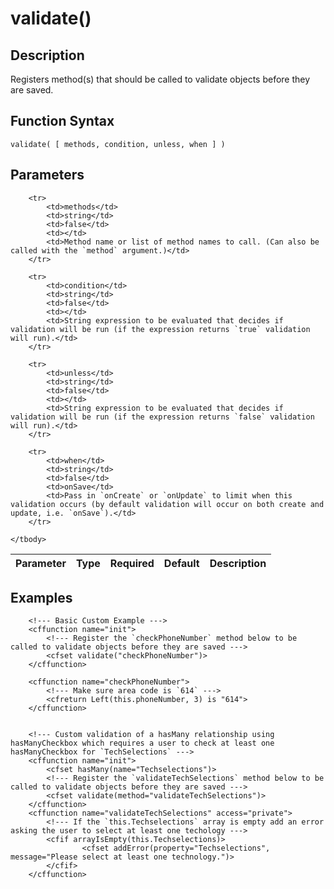 # validate()

## Description
Registers method(s) that should be called to validate objects before they are saved.

## Function Syntax
	validate( [ methods, condition, unless, when ] )


## Parameters
<table>
	<thead>
		<tr>
			<th>Parameter</th>
			<th>Type</th>
			<th>Required</th>
			<th>Default</th>
			<th>Description</th>
		</tr>
	</thead>
	<tbody>
		
		<tr>
			<td>methods</td>
			<td>string</td>
			<td>false</td>
			<td></td>
			<td>Method name or list of method names to call. (Can also be called with the `method` argument.)</td>
		</tr>
		
		<tr>
			<td>condition</td>
			<td>string</td>
			<td>false</td>
			<td></td>
			<td>String expression to be evaluated that decides if validation will be run (if the expression returns `true` validation will run).</td>
		</tr>
		
		<tr>
			<td>unless</td>
			<td>string</td>
			<td>false</td>
			<td></td>
			<td>String expression to be evaluated that decides if validation will be run (if the expression returns `false` validation will run).</td>
		</tr>
		
		<tr>
			<td>when</td>
			<td>string</td>
			<td>false</td>
			<td>onSave</td>
			<td>Pass in `onCreate` or `onUpdate` to limit when this validation occurs (by default validation will occur on both create and update, i.e. `onSave`).</td>
		</tr>
		
	</tbody>
</table>


## Examples
		<!--- Basic Custom Example --->
		<cffunction name="init">
			<!--- Register the `checkPhoneNumber` method below to be called to validate objects before they are saved --->
			<cfset validate("checkPhoneNumber")>
		</cffunction>

		<cffunction name="checkPhoneNumber">
			<!--- Make sure area code is `614` --->
			<cfreturn Left(this.phoneNumber, 3) is "614">
		</cffunction>
		
		
		<!--- Custom validation of a hasMany relationship using hasManyCheckbox which requires a user to check at least one hasManyCheckbox for `TechSelections` --->
		<cffunction name="init">
			<cfset hasMany(name="Techselections")>
			<!--- Register the `validateTechSelections` method below to be called to validate objects before they are saved --->
			<cfset validate(method="validateTechSelections")>
		</cffunction>
		<cffunction name="validateTechSelections" access="private">
			<!--- If the `this.Techselections` array is empty add an error asking the user to select at least one techology --->
	   		<cfif arrayIsEmpty(this.Techselections)>
	         		<cfset addError(property="Techselections", message="Please select at least one technology.")>
	     	</cfif>
       	</cffunction>
		
